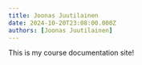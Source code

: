 ```yaml
---
title: Joonas Juutilainen
date: 2024-10-20T23:08:00.000Z
authors: [Joonas Juutilainen]
---
```


This is my course documentation site!